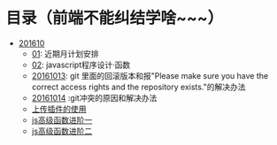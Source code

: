 # 目录（前端不能纠结学啥~~~）

- [201610](https://github.com/guimeisang/Diary/tree/master/201610)
	- [01](https://github.com/guimeisang/Diary/blob/master/201610/01.md): 近期月计划安排
	- [02](https://github.com/guimeisang/Diary/blob/master/201610/02.md): javascript程序设计·函数
	- [20161013](https://github.com/guimeisang/Diary/blob/master/201610/20161013.md): git 里面的回滚版本和报"Please make sure you have the correct access rights and the repository exists."的解决办法
	- [20161014](https://github.com/guimeisang/Diary/blob/master/201610/20161014.md) :git冲突的原因和解决办法
	- [上传插件的使用](https://github.com/guimeisang/Diary/blob/master/201610/20161020.md)
	- [js高级函数进阶一](https://github.com/guimeisang/Diary/blob/master/201610/js%E9%AB%98%E7%BA%A7%E5%87%BD%E6%95%B0%E8%BF%9B%E9%98%B6%E4%B8%80)
	- [js高级函数进阶二](https://github.com/guimeisang/Diary/blob/master/201610/js%E9%AB%98%E7%BA%A7%E5%87%BD%E6%95%B0%E8%BF%9B%E9%98%B6%E4%B8%80)